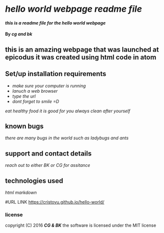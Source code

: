 # _hello world webpage readme file_

#### _this is a readme file for the hello world webpage_

#### By _**cg and bk**_

## this is an amazing webpage that was launched at epicodus it was created using html code in atom

## Set/up installation requirements

* _make sure your computer is running_
* _lanuch a web browser_
* _type the url_
* _dont forget to smile =D_

_eat healthy food it is good for you_
_always clean after yourself_

## known bugs

_there are many bugs in the world such as ladybugs and ants_

## support and contact details

_reach out to either BK or CG for assitance_

## technologies used

_html_
_markdown_

#URL LINK
https://cristovu.github.io/hello-world/

### license

copyright (C) 2016 **_CG & BK_**
the software is licensed under the MIT license
